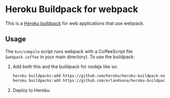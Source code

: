 # Heroku Buildpack for webpack

This is a [Heroku buildpack](http://devcenter.heroku.com/articles/buildpacks) for web applications that use webpack.

## Usage

The `bin/compile` script runs webpack with a CoffeeScript file (`webpack.coffee` in your main directory). To use the buildpack:

1. Add both this and the buildpack for nodejs like so:

   ```bash
   heroku buildpacks:add https://github.com/heroku/heroku-buildpack-nodejs
   heroku buildpacks:add https://github.com/erlandsona/heroku-buildpack-webpack
   ```

2. Deploy to Heroku.
